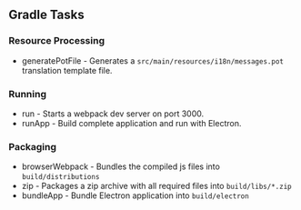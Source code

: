## Gradle Tasks

### Resource Processing
* generatePotFile - Generates a `src/main/resources/i18n/messages.pot` translation template file.
### Running
* run - Starts a webpack dev server on port 3000.
* runApp - Build complete application and run with Electron.
### Packaging
* browserWebpack - Bundles the compiled js files into `build/distributions`
* zip - Packages a zip archive with all required files into `build/libs/*.zip`
* bundleApp - Bundle Electron application into `build/electron`
